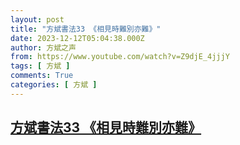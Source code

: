 ```yaml
---
layout: post
title: "方斌書法33 《相見時難別亦難》"
date: 2023-12-12T05:04:38.000Z
author: 方斌之声
from: https://www.youtube.com/watch?v=Z9djE_4jjjY
tags: [ 方斌 ]
comments: True
categories: [ 方斌 ]
---
```

<!--1702357478000-->
[方斌書法33 《相見時難別亦難》](https://www.youtube.com/watch?v=Z9djE_4jjjY)
------

<div>

</div>
